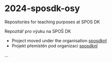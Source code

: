# 2024-sposdk-osy

Repositories for teaching purposes at SPOS DK

Repozitář pro výuku na SPOŠ DK

- Project moved under the organisation [sposdknl](https://github.com/sposdknl/2024-sposdk-osy)
- Projekt přemístěn pod organizaci [sposdknl](https://github.com/sposdknl/2024-sposdk-osy)

...